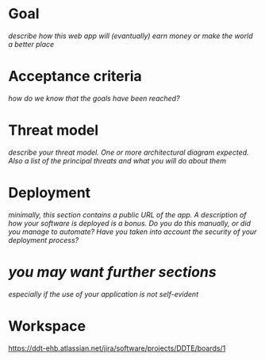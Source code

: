 # Goal
*describe how this web app will (evantually) earn money or make the world a better place*
# Acceptance criteria
*how do we know that the goals have been reached?*
# Threat model
*describe your threat model. One or more architectural diagram expected. Also a list of the principal threats and what you will do about them*
# Deployment
*minimally, this section contains a public URL of the app. A description of how your software is deployed is a bonus. Do you do this manually, or did you manage to automate? Have you taken into account the security of your deployment process?*
# *you may want further sections*
*especially if the use of your application is not self-evident*
# Workspace
https://ddt-ehb.atlassian.net/jira/software/projects/DDTE/boards/1
